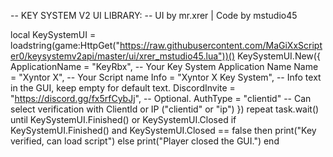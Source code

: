 -- KEY SYSTEM V2 UI LIBRARY:
-- UI by mr.xrer | Code by mstudio45

local KeySystemUI = loadstring(game:HttpGet("https://raw.githubusercontent.com/MaGiXxScripter0/keysystemv2api/master/ui/xrer_mstudio45.lua"))()
KeySystemUI.New({
    ApplicationName = "KeyRbx", -- Your Key System Application Name
    Name = "Xyntor X", -- Your Script name
    Info = "Xyntor X Key System", -- Info text in the GUI, keep empty for default text.
    DiscordInvite = "https://discord.gg/fx5rfCybJj", -- Optional.
    AuthType = "clientid" -- Can select verification with ClientId or IP ("clientid" or "ip")
})
repeat task.wait() until KeySystemUI.Finished() or KeySystemUI.Closed
if KeySystemUI.Finished() and KeySystemUI.Closed == false then
    print("Key verified, can load script")
else
    print("Player closed the GUI.")
end
